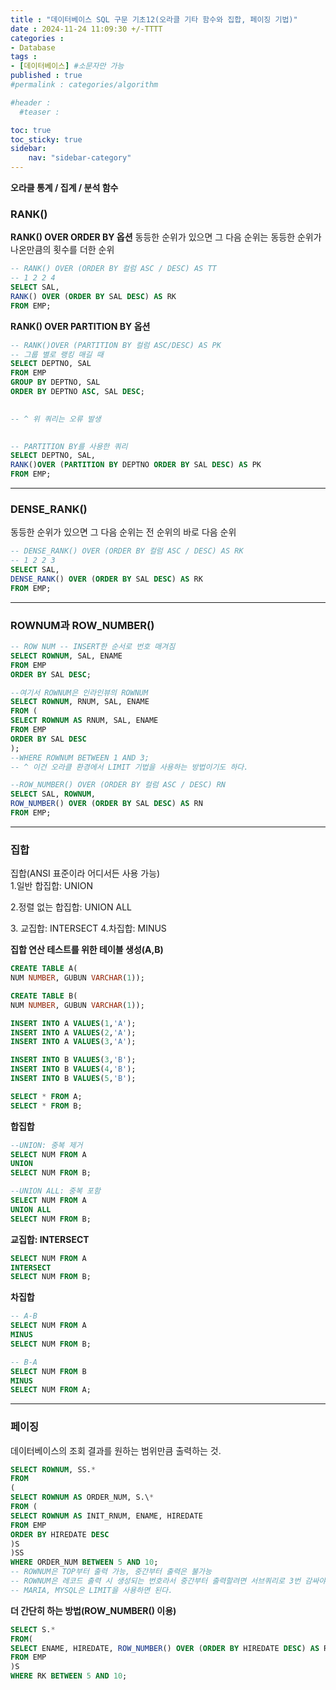 ```yaml
---
title : "데이터베이스 SQL 구문 기초12(오라클 기타 함수와 집합, 페이징 기법)"
date : 2024-11-24 11:09:30 +/-TTTT
categories : 
- Database
tags : 
- [데이터베이스] #소문자만 가능
published : true
#permalink : categories/algorithm

#header :
  #teaser : 

toc: true
toc_sticky: true
sidebar:
    nav: "sidebar-category"
---
```


**오라클 통계 / 집계 / 분석 함수**

### RANK()
**RANK() OVER ORDER BY 옵션**
동등한 순위가 있으면 그 다음 순위는 동등한 순위가 나온만큼의 횟수를 더한 순위
```sql
-- RANK() OVER (ORDER BY 컬럼 ASC / DESC) AS TT  
-- 1 2 2 4  
SELECT SAL,  
RANK() OVER (ORDER BY SAL DESC) AS RK  
FROM EMP;
```

**RANK() OVER PARTITION BY 옵션**
```sql
-- RANK()OVER (PARTITION BY 컬럼 ASC/DESC) AS PK  
-- 그룹 별로 랭킹 매길 때  
SELECT DEPTNO, SAL  
FROM EMP  
GROUP BY DEPTNO, SAL  
ORDER BY DEPTNO ASC, SAL DESC;

  
-- ^ 위 쿼리는 오류 발생

  
-- PARTITION BY를 사용한 쿼리  
SELECT DEPTNO, SAL,  
RANK()OVER (PARTITION BY DEPTNO ORDER BY SAL DESC) AS PK  
FROM EMP;
```
* * *

### DENSE_RANK()
동등한 순위가 있으면 그 다음 순위는 전 순위의 바로 다음 순위
```sql
-- DENSE_RANK() OVER (ORDER BY 컬럼 ASC / DESC) AS RK  
-- 1 2 2 3  
SELECT SAL,  
DENSE_RANK() OVER (ORDER BY SAL DESC) AS RK  
FROM EMP;
```
* * *

### ROWNUM과 ROW_NUMBER()
```sql
-- ROW NUM -- INSERT한 순서로 번호 매겨짐  
SELECT ROWNUM, SAL, ENAME  
FROM EMP  
ORDER BY SAL DESC;

--여기서 ROWNUM은 인라인뷰의 ROWNUM  
SELECT ROWNUM, RNUM, SAL, ENAME  
FROM (  
SELECT ROWNUM AS RNUM, SAL, ENAME  
FROM EMP  
ORDER BY SAL DESC  
);  
--WHERE ROWNUM BETWEEN 1 AND 3;  
-- ^ 이건 오라클 환경에서 LIMIT 기법을 사용하는 방법이기도 하다.

--ROW_NUMBER() OVER (ORDER BY 컬럼 ASC / DESC) RN  
SELECT SAL, ROWNUM,  
ROW_NUMBER() OVER (ORDER BY SAL DESC) AS RN  
FROM EMP;
```
* * *

### 집합 

집합(ANSI 표준이라 어디서든 사용 가능)  
1.일반 합집합: UNION

2.정렬 없는 합집합: UNION ALL

3\. 교집합: INTERSECT 4.차집합: MINUS

**집합 연산 테스트를 위한 테이블 생성(A,B)**

```sql
CREATE TABLE A(  
NUM NUMBER, GUBUN VARCHAR(1));

CREATE TABLE B(  
NUM NUMBER, GUBUN VARCHAR(1));

INSERT INTO A VALUES(1,'A');  
INSERT INTO A VALUES(2,'A');  
INSERT INTO A VALUES(3,'A');

INSERT INTO B VALUES(3,'B');  
INSERT INTO B VALUES(4,'B');  
INSERT INTO B VALUES(5,'B');

SELECT * FROM A;  
SELECT * FROM B;
```

**합집합**
```sql
--UNION: 중복 제거  
SELECT NUM FROM A  
UNION  
SELECT NUM FROM B;

--UNION ALL: 중복 포함  
SELECT NUM FROM A  
UNION ALL  
SELECT NUM FROM B;
```
**교집합: INTERSECT**
```sql  
SELECT NUM FROM A  
INTERSECT  
SELECT NUM FROM B;
```
**차집합**
```sql
-- A-B  
SELECT NUM FROM A  
MINUS  
SELECT NUM FROM B;

-- B-A  
SELECT NUM FROM B  
MINUS  
SELECT NUM FROM A;
```
* * *

### 페이징

데이터베이스의 조회 결과를 원하는 범위만큼 출력하는 것.
```sql
SELECT ROWNUM, SS.*  
FROM  
(  
SELECT ROWNUM AS ORDER_NUM, S.\*  
FROM (  
SELECT ROWNUM AS INIT_RNUM, ENAME, HIREDATE  
FROM EMP  
ORDER BY HIREDATE DESC  
)S  
)SS  
WHERE ORDER_NUM BETWEEN 5 AND 10;  
-- ROWNUM은 TOP부터 출력 가능, 중간부터 출력은 불가능  
-- ROWNUM은 레코드 출력 시 생성되는 번호라서 중간부터 출력할려면 서브쿼리로 3번 감싸야 한다.  
-- MARIA, MYSQL은 LIMIT을 사용하면 된다.
```

**더 간단히 하는 방법(ROW_NUMBER() 이용)** 
```sql
SELECT S.*  
FROM(  
SELECT ENAME, HIREDATE, ROW_NUMBER() OVER (ORDER BY HIREDATE DESC) AS RK  
FROM EMP  
)S  
WHERE RK BETWEEN 5 AND 10;
```